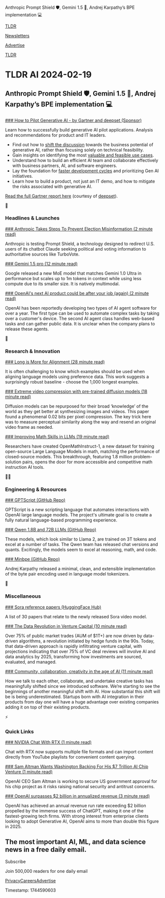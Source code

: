 Anthropic Prompt Shield 🛡️, Gemini 1.5 🤖, Andrej Karpathy’s BPE implementation 💻

[TLDR](/)

[Newsletters](/newsletters)

[Advertise](https://advertise.tldr.tech/)

[TLDR](/)

# TLDR AI 2024-02-19

## Anthropic Prompt Shield 🛡️, Gemini 1.5 🤖, Andrej Karpathy’s BPE implementation 💻

### 

[### How to Pilot Generative AI - by Gartner and deepset (Sponsor)](https://landing.deepset.ai/gartner-how-to-pilot-generative-ai?utm_campaign=2402%20-%20DIY%20-%20Gartner%20Report&amp;utm_source=tldr&amp;utm_medium=email&amp;utm_content=2402-diy-gartner-report)

Learn how to successfully build generative AI pilot applications. Analysis and recommendations for product and IT leaders.

* Find out how to [shift the discussion](https://landing.deepset.ai/gartner-how-to-pilot-generative-ai?utm_campaign=2402%20-%20DIY%20-%20Gartner%20Report&utm_source=tldr&utm_medium=email&utm_content=2402-diy-gartner-report) towards the business potential of generative AI, rather than focusing solely on technical feasibility.
* Gain insights on identifying the most [valuable and feasible use cases](https://landing.deepset.ai/gartner-how-to-pilot-generative-ai?utm_campaign=2402%20-%20DIY%20-%20Gartner%20Report&utm_source=tldr&utm_medium=email&utm_content=2402-diy-gartner-report).
* Understand how to build an efficient AI team and collaborate effectively with business partners, AI, and software engineers.
* Lay the foundation for [faster development cycles](https://landing.deepset.ai/gartner-how-to-pilot-generative-ai?utm_campaign=2402%20-%20DIY%20-%20Gartner%20Report&utm_source=tldr&utm_medium=email&utm_content=2402-diy-gartner-report) and prioritizing Gen AI initiatives.
* Learn how to build a product, not just an IT demo, and how to mitigate the risks associated with generative AI.

[Read the full Gartner report here](https://landing.deepset.ai/gartner-how-to-pilot-generative-ai?utm_campaign=2402%20-%20DIY%20-%20Gartner%20Report&utm_source=tldr&utm_medium=email&utm_content=2402-diy-gartner-report) (courtesy of [deepset](https://www.deepset.ai/deepset-cloud?utm_campaign=2402%20-%20DIY%20-%20Gartner%20Report&utm_source=tldr&utm_medium=email)).

🚀

### Headlines & Launches

[### Anthropic Takes Steps To Prevent Election Misinformation (2 minute read)](https://techcrunch.com/2024/02/16/anthropic-takes-steps-to-prevent-election-misinformation/?utm_source=tldrai)

Anthropic is testing Prompt Shield, a technology designed to redirect U.S. users of its chatbot Claude seeking political and voting information to authoritative sources like TurboVote.

[### Gemini 1.5 pro (12 minute read)](https://blog.google/technology/ai/google-gemini-next-generation-model-february-2024/?utm_source=tldrai)

Google released a new MoE model that matches Gemini 1.0 Ultra in performance but scales up to 1m tokens in context while using less compute due to its smaller size. It is natively multimodal.

[### OpenAI's next AI product could be after your job (again) (2 minute read)](https://www.androidauthority.com/openai-ai-agent-coming-soon-3412336?utm_source=tldrai)

OpenAI has been reportedly developing two types of AI agent software for over a year. The first type can be used to automate complex tasks by taking over a customer's device. The second AI agent class handles web-based tasks and can gather public data. It is unclear when the company plans to release these agents.

🧠

### Research & Innovation

[### Long is More for Alignment (28 minute read)](https://arxiv.org/abs/2402.04833?utm_source=tldrai)

It is often challenging to know which examples should be used when aligning language models using preference data. This work suggests a surprisingly robust baseline - choose the 1,000 longest examples.

[### Extreme video compression with pre-trained diffusion models (18 minute read)](https://arxiv.org/abs/2402.08934v1?utm_source=tldrai)

Diffusion models can be repurposed for their broad ‘knowledge’ of the world as they get better at synthesizing images and videos. This paper found a phenomenal 0.02 bits per pixel compression. The key trick here was to measure perceptual similarity along the way and resend an original video frame as needed.

[### Improving Math Skills in LLMs (19 minute read)](https://arxiv.org/abs/2402.10176v1?utm_source=tldrai)

Researchers have created OpenMathInstruct-1, a new dataset for training open-source Large Language Models in math, matching the performance of closed-source models. This breakthrough, featuring 1.8 million problem-solution pairs, opens the door for more accessible and competitive math instruction AI tools.

👨‍💻

### Engineering & Resources

[### GPTScript (GitHub Repo)](https://github.com/gptscript-ai/gptscript?utm_source=tldrai)

GPTScript is a new scripting language that automates interactions with OpenAI large language models. The project's ultimate goal is to create a fully natural language-based programming experience.

[### Qwen 1.8B and 72B LLMs (GitHub Repo)](https://github.com/QwenLM/Qwen?utm_source=tldrai)

These models, which look similar to Llama 2, are trained on 3T tokens and excel at a number of tasks. The Qwen team has released chat versions and quants. Excitingly, the models seem to excel at reasoning, math, and code.

[### Minbpe (GitHub Repo)](https://github.com/karpathy/minbpe?utm_source=tldrai)

Andrej Karpathy released a minimal, clean, and extensible implementation of the byte pair encoding used in language model tokenizers.

🎁

### Miscellaneous

[### Sora reference papers (HuggingFace Hub)](https://huggingface.co/collections/fffiloni/sora-reference-papers-65d0c8d4891646a27b84c4a8?utm_source=tldrai)

A list of 30 papers that relate to the newly released Sora video model.

[### The Data Revolution in Venture Capital (10 minute read)](https://www.signatureblock.co/articles/the-data-revolution-in-venture-capital?utm_source=tldrai)

Over 75% of public market trades (AUM of $1T+) are now driven by data-driven algorithms, a revolution initiated by hedge funds in the 90s. Today, that data-driven approach is rapidly infiltrating venture capital, with projections indicating that over 75% of VC deal reviews will involve AI and data analytics by 2025, transforming how investments are sourced, evaluated, and managed.

[### Community, collaboration, creativity in the age of AI (11 minute read)](https://www.digitalnative.tech/p/the-three-cs-creativity-collaboration?utm_source=tldrai)

How we talk to each other, collaborate, and undertake creative tasks has meaningfully shifted since we introduced software. We’re starting to see the beginnings of another meaningful shift with AI. How substantial this shift will be is being underestimated. Startups born with AI integration in their products from day one will have a huge advantage over existing companies adding it on top of their existing products.

⚡️

### Quick Links

[### NVIDIA Chat With RTX (1 minute read)](https://www.nvidia.com/en-us/ai-on-rtx/chat-with-rtx-generative-ai/?utm_source=tldrai)

Chat with RTX now supports multiple file formats and can import content directly from YouTube playlists for convenient content querying.

[### Sam Altman Wants Washington Backing For His $7 Trillion AI Chip Venture (1 minute read)](https://www.businessinsider.com/sam-altman-wants-government-backing-7-trillion-ai-chip-venture-2024-2?utm_source=tldrai)

OpenAI CEO Sam Altman is working to secure US government approval for his chip project as it risks raising national security and antitrust concerns.

[### OpenAI surpasses $2 billion in annualized revenue (3 minute read)](https://www.ft.com/content/81ac0e78-5b9b-43c2-b135-d11c47480119?utm_source=tldrai)

OpenAI has achieved an annual revenue run rate exceeding $2 billion propelled by the immense success of ChatGPT, making it one of the fastest-growing tech firms. With strong interest from enterprise clients looking to adopt Generative AI, OpenAI aims to more than double this figure in 2025.

## The most important AI, ML, and data science news in a free daily email.

Subscribe

Join 500,000 readers for one daily email

[Privacy](/privacy)[Careers](https://jobs.ashbyhq.com/tldr.tech)[Advertise](/ai/advertise)

Timestamp: 1744590603